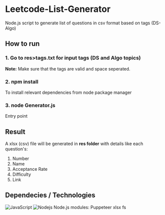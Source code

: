 # Leetcode-List-Generator
Node.js script to generate list of questions in csv format based on tags (DS-Algo)

## How to run
### 1. Go to res>tags.txt for input tags (DS and Algo topics)
**Note:** Make sure that the tags are valid and space seperated.
### 2. npm install
To install relevant dependencies from node package manager
### 3. node Generator.js
Entry point

## Result
A xlsx (csv) file will be generated in **res folder** with details like each question's:
1. Number
2. Name
3. Acceptance Rate
4. Difficulty
5. Link

## Dependecies / Technologies
![JavaScript](https://img.shields.io/badge/-JavaScript-black?style=flat-square&logo=javascript)
![Nodejs](https://img.shields.io/badge/-Nodejs-black?style=flat-square&logo=Node.js)
Node.js modules:
Puppeteer
xlsx 
fs
